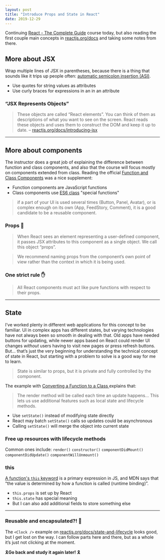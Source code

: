 ```yaml
---
layout: post
title: "Introduce Props and State in React"
date: 2019-12-29
---
```


Continuing [React - The Complete Guide](https://www.udemy.com/course/react-the-complete-guide-incl-redux/) course today, but also reading the first couple main concepts in [reactjs.org/docs](https://reactjs.org/docs/hello-world.html) and taking some notes from there.

## More about JSX

Wrap multiple lines of JSX in parentheses, because there is a thing that sounds like it trips up people often: [automatic semicolon insertion (ASI)](https://stackoverflow.com/questions/2846283/what-are-the-rules-for-javascripts-automatic-semicolon-insertion-asi).

- Use quotes for string values as attributes
- Use curly braces for expressions in an in an attribute

### “JSX Represents Objects”

> These objects are called “React elements”. You can think of them as descriptions of what you want to see on the screen. React reads these objects and uses them to construct the DOM and keep it up to date. –&nbsp;[reactjs.org/docs/introducing-jsx](https://reactjs.org/docs/introducing-jsx.html)

---

## More about components

The instructor does a great job of explaining the difference between function and class components, and also that the course will focus mostly on components extended from class. Reading the official [Function and Class Components](https://reactjs.org/docs/components-and-props.html#function-and-class-components) was a nice supplement:

- Function components are JavaScript functions
- Class components use [ES6 class](https://developer.mozilla.org/en-US/docs/Web/JavaScript/Reference/Classes) "special functions"

> if a part of your UI is used several times (Button, Panel, Avatar), or is complex enough on its own (App, FeedStory, Comment), it is a good candidate to be a reusable component.

### Props 🧩

> When React sees an element representing a user-defined component, it passes JSX attributes to this component as a single object. We call this object “props”.

> We recommend naming props from the component’s own point of view rather than the context in which it is being used.

### One strict rule ✋

> All React components must act like pure functions with respect to their props.

---

## State

I’ve worked plenty in different web applications for this concept to be familiar. UI in complex apps has different states, but varying technologies have not always been so smooth in dealing with that. Old apps have needed buttons for updating, while newer apps based on React could render UI changes _without_ users having to visit new pages or press refresh buttons. But… that’s just the very beginning for understanding the technical concept of state in React, but starting with a problem to solve is a good way for me to learn.

> State is similar to props, but it is private and fully controlled by the component.

The example with [Converting a Function to a Class ](https://reactjs.org/docs/state-and-lifecycle.html#converting-a-function-to-a-class) explains that:

> The render method will be called each time an update happens…
> This lets us use additional features such as local state and lifecycle methods.

- Use `setState()` instead of modifying state directly
- React may batch `setState()` calls so updates could be asynchronous
- Calling `setState()` will merge the object into current state

### Free up resources with lifecycle methods

Common ones include: `render()` `constructor()` `componentDidMount()` `componentDidUpdate()` `componentWillUnmount() `

### this

[A function's `this` keyword](https://developer.mozilla.org/en-US/docs/Web/JavaScript/Reference/Operators/this) is a primary expression in JS, and MDN says that “the value is determined by how a function is called (runtime binding)”.

- `this.props` is set up by React
- `this.state` has special meaning
- But I can also add additional fields to store something else

---

### Reusable and encapsulated?! 🤔

The `<Clock />` example on [reactjs.org/docs/state-and-lifecycle](https://reactjs.org/docs/state-and-lifecycle.html) looks good, but I get lost on the way. I can follow parts here and there, but as a whole it’s just not clicking at the moment.

🎗**Go back and study it again later!** 🎗
